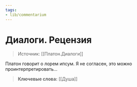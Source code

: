 ```yaml
---
tags: 
- lib/commentarium
---
```

# Диалоги. Рецензия
>Источник: [[Платон.Диалоги]]



Платон говорит о лорем ипсум. Я не согласен, это можно проинтерпретировать...



>**Ключевые слова:** [[Душа]]